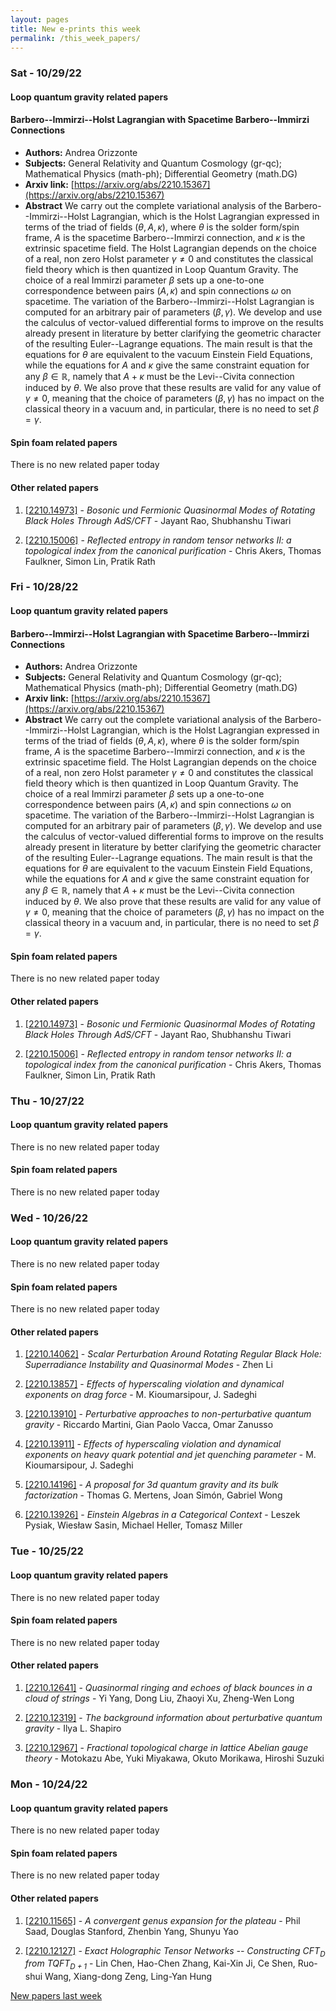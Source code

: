 ```yaml
---
layout: pages
title: New e-prints this week
permalink: /this_week_papers/
---
```




### Sat - 10/29/22

#### Loop quantum gravity related papers

#### **Barbero--Immirzi--Holst Lagrangian with Spacetime Barbero--Immirzi  Connections**
 - **Authors:** Andrea Orizzonte
 - **Subjects:** General Relativity and Quantum Cosmology (gr-qc); Mathematical Physics (math-ph); Differential Geometry (math.DG)
 - **Arxiv link:** [https://arxiv.org/abs/2210.15367](https://arxiv.org/abs/2210.15367)
 - **Abstract**
 We carry out the complete variational analysis of the Barbero--Immirzi--Holst Lagrangian, which is the Holst Lagrangian expressed in terms of the triad of fields $(\theta, A, \kappa)$, where $\theta$ is the solder form/spin frame, $A$ is the spacetime Barbero--Immirzi connection, and $\kappa$ is the extrinsic spacetime field. The Holst Lagrangian depends on the choice of a real, non zero Holst parameter $\gamma \neq 0$ and constitutes the classical field theory which is then quantized in Loop Quantum Gravity. The choice of a real Immirzi parameter $\beta$ sets up a one-to-one correspondence between pairs $(A, \kappa)$ and spin connections $\omega$ on spacetime. The variation of the Barbero--Immirzi--Holst Lagrangian is computed for an arbitrary pair of parameters $(\beta, \gamma)$. We develop and use the calculus of vector-valued differential forms to improve on the results already present in literature by better clarifying the geometric character of the resulting Euler--Lagrange equations. The main result is that the equations for $\theta$ are equivalent to the vacuum Einstein Field Equations, while the equations for $A$ and $\kappa$ give the same constraint equation for any $\beta \in \mathbb{R}$, namely that $A + \kappa$ must be the Levi--Civita connection induced by $\theta$. We also prove that these results are valid for any value of $\gamma \neq 0$, meaning that the choice of parameters $(\beta, \gamma)$ has no impact on the classical theory in a vacuum and, in particular, there is no need to set $\beta = \gamma$. 

#### Spin foam related papers

There is no new related paper today 



#### Other related papers

1. [[2210.14973]](https://arxiv.org/abs/2210.14973) - *Bosonic und Fermionic Quasinormal Modes of Rotating Black Holes Through  AdS/CFT* - Jayant Rao, Shubhanshu Tiwari

1. [[2210.15006]](https://arxiv.org/abs/2210.15006) - *Reflected entropy in random tensor networks II: a topological index from  the canonical purification* - Chris Akers, Thomas Faulkner, Simon Lin, Pratik Rath



### Fri - 10/28/22

#### Loop quantum gravity related papers

#### **Barbero--Immirzi--Holst Lagrangian with Spacetime Barbero--Immirzi  Connections**
 - **Authors:** Andrea Orizzonte
 - **Subjects:** General Relativity and Quantum Cosmology (gr-qc); Mathematical Physics (math-ph); Differential Geometry (math.DG)
 - **Arxiv link:** [https://arxiv.org/abs/2210.15367](https://arxiv.org/abs/2210.15367)
 - **Abstract**
 We carry out the complete variational analysis of the Barbero--Immirzi--Holst Lagrangian, which is the Holst Lagrangian expressed in terms of the triad of fields $(\theta, A, \kappa)$, where $\theta$ is the solder form/spin frame, $A$ is the spacetime Barbero--Immirzi connection, and $\kappa$ is the extrinsic spacetime field. The Holst Lagrangian depends on the choice of a real, non zero Holst parameter $\gamma \neq 0$ and constitutes the classical field theory which is then quantized in Loop Quantum Gravity. The choice of a real Immirzi parameter $\beta$ sets up a one-to-one correspondence between pairs $(A, \kappa)$ and spin connections $\omega$ on spacetime. The variation of the Barbero--Immirzi--Holst Lagrangian is computed for an arbitrary pair of parameters $(\beta, \gamma)$. We develop and use the calculus of vector-valued differential forms to improve on the results already present in literature by better clarifying the geometric character of the resulting Euler--Lagrange equations. The main result is that the equations for $\theta$ are equivalent to the vacuum Einstein Field Equations, while the equations for $A$ and $\kappa$ give the same constraint equation for any $\beta \in \mathbb{R}$, namely that $A + \kappa$ must be the Levi--Civita connection induced by $\theta$. We also prove that these results are valid for any value of $\gamma \neq 0$, meaning that the choice of parameters $(\beta, \gamma)$ has no impact on the classical theory in a vacuum and, in particular, there is no need to set $\beta = \gamma$. 

#### Spin foam related papers

There is no new related paper today 



#### Other related papers

1. [[2210.14973]](https://arxiv.org/abs/2210.14973) - *Bosonic und Fermionic Quasinormal Modes of Rotating Black Holes Through  AdS/CFT* - Jayant Rao, Shubhanshu Tiwari

1. [[2210.15006]](https://arxiv.org/abs/2210.15006) - *Reflected entropy in random tensor networks II: a topological index from  the canonical purification* - Chris Akers, Thomas Faulkner, Simon Lin, Pratik Rath



### Thu - 10/27/22

#### Loop quantum gravity related papers

There is no new related paper today 

#### Spin foam related papers

There is no new related paper today 

### Wed - 10/26/22

#### Loop quantum gravity related papers

There is no new related paper today 

#### Spin foam related papers

There is no new related paper today 



#### Other related papers

1. [[2210.14062]](https://arxiv.org/abs/2210.14062) - *Scalar Perturbation Around Rotating Regular Black Hole: Superradiance  Instability and Quasinormal Modes* - Zhen Li

1. [[2210.13857]](https://arxiv.org/abs/2210.13857) - *Effects of hyperscaling violation and dynamical exponents on drag force* - M. Kioumarsipour, J. Sadeghi

1. [[2210.13910]](https://arxiv.org/abs/2210.13910) - *Perturbative approaches to non-perturbative quantum gravity* - Riccardo Martini, Gian Paolo Vacca, Omar Zanusso

1. [[2210.13911]](https://arxiv.org/abs/2210.13911) - *Effects of hyperscaling violation and dynamical exponents on heavy quark  potential and jet quenching parameter* - M. Kioumarsipour, J. Sadeghi

1. [[2210.14196]](https://arxiv.org/abs/2210.14196) - *A proposal for 3d quantum gravity and its bulk factorization* - Thomas G. Mertens, Joan Simón, Gabriel Wong

1. [[2210.13926]](https://arxiv.org/abs/2210.13926) - *Einstein Algebras in a Categorical Context* - Leszek Pysiak, Wiesław Sasin, Michael Heller, Tomasz Miller



### Tue - 10/25/22

#### Loop quantum gravity related papers

There is no new related paper today 

#### Spin foam related papers

There is no new related paper today 



#### Other related papers

1. [[2210.12641]](https://arxiv.org/abs/2210.12641) - *Quasinormal ringing and echoes of black bounces in a cloud of strings* - Yi Yang, Dong Liu, Zhaoyi Xu, Zheng-Wen Long

1. [[2210.12319]](https://arxiv.org/abs/2210.12319) - *The background information about perturbative quantum gravity* - Ilya L. Shapiro

1. [[2210.12967]](https://arxiv.org/abs/2210.12967) - *Fractional topological charge in lattice Abelian gauge theory* - Motokazu Abe, Yuki Miyakawa, Okuto Morikawa, Hiroshi Suzuki



### Mon - 10/24/22

#### Loop quantum gravity related papers

There is no new related paper today 

#### Spin foam related papers

There is no new related paper today 



#### Other related papers

1. [[2210.11565]](https://arxiv.org/abs/2210.11565) - *A convergent genus expansion for the plateau* - Phil Saad, Douglas Stanford, Zhenbin Yang, Shunyu Yao

1. [[2210.12127]](https://arxiv.org/abs/2210.12127) - *Exact Holographic Tensor Networks -- Constructing CFT$_D$ from  TQFT$_{D+1}$* - Lin Chen, Hao-Chen Zhang, Kai-Xin Ji, Ce Shen, Ruo-shui Wang, Xiang-dong Zeng, Ling-Yan Hung






[New papers last week]({{site.url}}/archived/weekly/pre-prints/2022/10/24/archived_weekly_papers.html)
